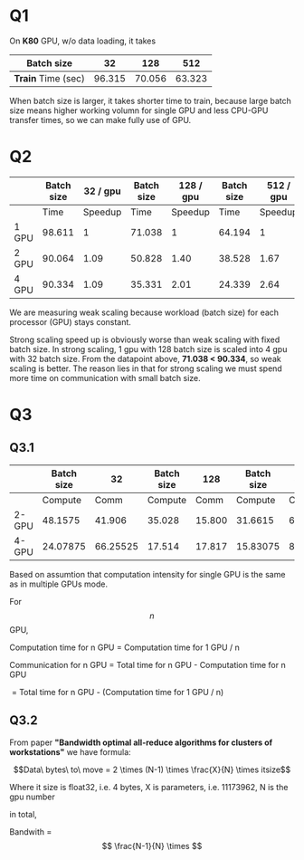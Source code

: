 # Q1

On **K80** GPU, w/o data loading, it takes

| Batch size           | 32     | 128    | 512    |
| -------------------- | ------ | ------ | ------ |
| **Train** Time (sec) | 96.315 | 70.056 | 63.323 |

When batch size is larger, it takes shorter time to train, because large batch size means higher working volumn for single GPU and less CPU-GPU transfer times, so we can make fully use of GPU.



# Q2

|       | Batch size | 32 / gpu | Batch size | 128 / gpu | Batch size | 512 / gpu |
| ----- | ---------- | -------- | ---------- | --------- | ---------- | --------- |
|       | Time       | Speedup  | Time       | Speedup   | Time       | Speedup   |
| 1 GPU | 98.611     | 1        | 71.038     | 1         | 64.194     | 1         |
| 2 GPU | 90.064     | 1.09     | 50.828     | 1.40      | 38.528     | 1.67      |
| 4 GPU | 90.334     | 1.09     | 35.331     | 2.01      | 24.339     | 2.64      |



We are measuring weak scaling because workload (batch size) for each processor (GPU) stays constant. 

Strong scaling speed up is obviously worse than weak scaling with fixed batch size. In strong scaling, 1 gpu with 128 batch size is scaled into 4 gpu with 32 batch size. From the datapoint above, **71.038 < 90.334**, so weak scaling is better. The reason lies in that for strong scaling we must spend more time on communication with small batch size.



# Q3

## Q3.1



|       | Batch size | 32       | Batch size | 128    | Batch size | 512   |
| ----- | ---------- | -------- | ---------- | ------ | ---------- | ----- |
|       | Compute    | Comm     | Compute    | Comm   | Compute    | Comm  |
| 2-GPU | 48.1575    | 41.906   | 35.028     | 15.800 | 31.6615    | 6.86  |
| 4-GPU | 24.07875   | 66.25525 | 17.514     | 17.817 | 15.83075   | 8.508 |

Based on assumtion that computation intensity for single GPU is the same as in multiple GPUs mode.

For $$n$$ GPU,

Computation time for n GPU = Computation time for 1 GPU / n

Communication for n GPU = Total time for n GPU - Computation time for n GPU

​											    =  Total time for n GPU  - (Computation time for 1 GPU / n)



## Q3.2

From paper **"Bandwidth optimal all-reduce algorithms for clusters of workstations"** we have formula:

$$Data\ bytes\ to\ move = 2 \times (N-1) \times \frac{X}{N} \times itsize$$ 

Where it size is float32, i.e. 4 bytes, X is parameters, i.e. 11173962, N is the gpu number

in total, 

Bandwith = $$ \frac{N-1}{N} \times  $$